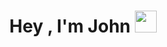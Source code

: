 ### <h1 align="center"><b>Hey , I'm John </b><img src="https://media.giphy.com/media/hvRJCLFzcasrR4ia7z/giphy.gif" width="35"></h1>


<!--
**JohnBesco/JohnBesco** is a ✨ _special_ ✨ repository because its `README.md` (this file) appears on your GitHub profile.

Here are some ideas to get you started:

- 🔭 I’m currently working on ...
- 🌱 I’m currently learning ...
- 👯 I’m looking to collaborate on ...
- 🤔 I’m looking for help with ...
- 💬 Ask me about ...
- 📫 How to reach me: ...
- 😄 Pronouns: ...
- ⚡ Fun fact: ...
-->
